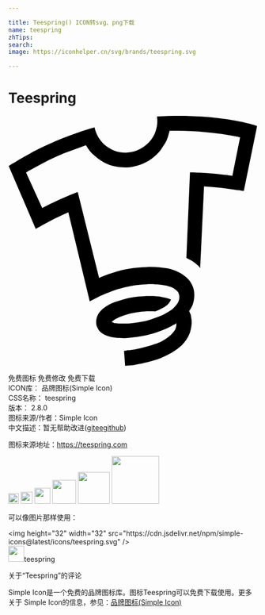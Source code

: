 ```yaml
---

title: Teespring() ICON转svg、png下载
name: teespring
zhTips: 
search: 
image: https://iconhelper.cn/svg/brands/teespring.svg

---
```


# Teespring  <small style="font-size: 60%;font-weight: 100"></small>

<div id="svg" class="svg-wrap">
<svg role="img" viewBox="0 0 24 24" xmlns="http://www.w3.org/2000/svg"><title>Teespring icon</title><path d="M23.86.952c.029 0 .056.004.07.011.015.009.023.027.023.061L22.69 7.176v.029h-.059c-.009 0-.045 0-.104-.016h-.044c-.082-.014-.15-.028-.215-.044-.063-.015-.134-.015-.209-.015-.547-.09-1.085-.164-1.613-.225-.533-.06-1.063-.104-1.594-.135l-.374 7.861-.069-.12c0-.016-.016-.016-.016-.03l-.015-.016c-.016 0-.029 0-.044-.014-.016-.016-.016-.03-.016-.045-.03-.016-.06-.031-.074-.061-.016-.015-.046-.045-.075-.061-.09-.074-.18-.148-.284-.223-.119-.075-.224-.15-.329-.21l-.179-.089-.164-.09c-.016 0-.03 0-.045-.016l-.015-.029.344-8.203h.118c.12 0 .255 0 .39.014.134.016.283.016.418.016l.822.045c.269.016.537.045.806.075l.419.044.404.045h.091c.035 0 .09.016.148.029.076.016.165.03.254.03.091.016.165.016.21.046l.747-3.691c-.015 0-.036 0-.066-.015l-.12-.046c-.522-.104-1.061-.193-1.6-.283-.537-.074-1.079-.135-1.628-.179-.418-.046-.848-.075-1.285-.09-.426-.015-.866-.03-1.3-.03h-.792c0 .03 0 .061-.015.09l-.045.148-.043.14c-.016.089-.045.194-.086.284-.041.104-.074.193-.104.283-.097.18-.194.344-.296.493-.102.165-.206.313-.314.478-.25.3-.531.554-.844.777-.306.225-.643.404-1.001.538-.245.09-.499.165-.762.21-.254.045-.513.074-.776.074-.141 0-.284 0-.434-.016-.15-.014-.293-.029-.434-.059-.404-.074-.793-.209-1.158-.403-.366-.194-.698-.434-.992-.717-.165-.135-.299-.284-.419-.434-.11-.149-.224-.314-.333-.493l-.714.254-.718.269c-.485.164-.962.359-1.43.568-.463.209-.926.434-1.377.672l-.688.374c-.227.134-.456.254-.69.374v.014c0 .016-.01.016-.026.016l-.088.044-.037.029L3.263 8.85l.198-.105c.06-.03.134-.075.211-.105.486-.254.979-.478 1.48-.702.496-.209 1-.418 1.494-.612h.044l2.052 8.231c.329-.142.636-.263.924-.363.294-.102.567-.191.837-.269.514-.141 1.046-.247 1.591-.317.546-.064 1.092-.104 1.639-.104.283 0 .567.016.852.04.27.029.523.059.762.104.284.061.553.15.807.24.239.104.463.208.657.357.225.15.419.314.583.509.149.194.284.403.374.628.089.238.135.478.149.747 0 .269-.03.522-.09.762-.03.134-.074.254-.12.358-.06.12-.119.238-.193.344 0 .015 0 .03-.015.03-.016 0-.016.015-.016.029l-.045.045c-.015.015-.015.03-.015.045s0 .029.015.044l.03.062v.029l.015.029.09.195c.015.059.029.134.029.192.061.254.075.51.045.777-.03.285-.09.554-.179.808-.165.434-.419.807-.763 1.149-.357.345-.807.644-1.344.912-.42.225-.883.404-1.375.553-.508.149-1.061.283-1.674.389-.15.03-.284.06-.418.076l-.389.015-.253.028-.105-1.418v-.016h.045l.03-.015h.149l.06-.046h.18c.06 0 .104-.015.149-.015.283-.045.553-.09.807-.148.27-.062.523-.12.792-.195.269-.074.522-.149.762-.239.239-.073.464-.179.688-.283.254-.135.464-.269.643-.418.18-.149.329-.3.448-.449.075-.09.149-.193.195-.298.044-.104.074-.21.088-.329v-.225l-.119.09c-.015.015-.045.029-.074.044l-.104.047c-.21.134-.434.237-.673.343-.238.104-.493.209-.762.299-.254.09-.508.179-.777.239-.27.073-.538.135-.792.179-.284.045-.554.09-.821.119-.27.031-.538.061-.807.076h-.15c-.254 0-.493 0-.701-.03-.225-.015-.42-.061-.613-.104-.283-.075-.523-.181-.732-.314-.209-.135-.358-.298-.448-.508-.104-.18-.164-.389-.149-.628 0-.225.06-.448.165-.656.104-.195.254-.374.433-.539.18-.164.403-.313.657-.448.21-.104.434-.209.688-.284.238-.074.508-.164.791-.239.225-.059.479-.119.747-.164.27-.044.554-.074.867-.09.104-.015.224-.029.343-.029.121-.015.24-.015.375-.015h.447l.449.044c.134.016.268.03.402.061.135.029.254.045.374.074.075.015.149.045.209.061l.165.059h.014c.016 0 .031.016.031.016l.015.016.044.029-.029.029c-.135.314-.373.568-.747.747-.374.195-.628.314-.792.358h-.014c-.015-.015-.029-.029-.035-.029h-.434c-.138 0-.273 0-.406.015-.135.015-.264.015-.389.029-.279.03-.553.076-.818.12-.268.046-.516.119-.746.195-.145.044-.279.089-.404.148-.124.045-.238.091-.35.149-.063.03-.119.061-.175.09-.054.029-.104.06-.149.091-.029.029-.074.059-.119.089s-.086.074-.119.12c.014 0 .039 0 .06.014l.134.031v.029c.061.015.12.029.18.029.064 0 .135.015.209.015.064.016.127.021.19.021h.603c.254 0 .514-.015.785-.06.27-.041.55-.074.831-.13.284-.061.544-.126.792-.209.246-.076.486-.165.722-.254.134-.045.254-.105.358-.15.119-.06.225-.119.344-.18l.283-.163c.105-.062.225-.135.33-.209.164-.14.313-.314.463-.509.164-.194.239-.418.239-.663 0-.127-.016-.239-.06-.344-.03-.105-.09-.194-.18-.27-.074-.074-.164-.149-.254-.209s-.194-.119-.329-.164c-.254-.09-.523-.164-.808-.194-.268-.039-.508-.06-.731-.06-.075-.016-.149-.016-.239-.016h-.225c-.47 0-.938.035-1.405.105-.468.074-.927.164-1.38.299-.254.06-.5.134-.75.224-.254.104-.516.194-.796.313-.218.09-.444.18-.679.299l-.747.389-.045.03-2.065-8.561-.09.044-.094.045c-.502.223-.993.448-1.476.702-.488.254-.963.508-1.43.777l-.049.029L.046 4.828c0-.016.007-.022.024-.029l.115-.083c.031-.015.063-.036.096-.06.029-.022.053-.041.07-.061.014 0 .026 0 .033-.008h.012c.109-.061.225-.12.34-.194l.364-.224c.216-.119.44-.254.664-.374.24-.119.449-.254.674-.373.462-.238.925-.463 1.388-.672.479-.225.957-.434 1.42-.613.508-.194 1.001-.373 1.494-.537.493-.18 1.001-.344 1.523-.479l.046-.031v.046c.075.313.18.598.344.882.164.268.359.507.582.732.284.238.598.434.956.582.359.135.732.209 1.105.209.046 0 .09-.014.135-.014.037-.016.08-.016.126-.016.374-.03.739-.135 1.091-.314.35-.18.658-.402.922-.688.299-.328.523-.701.643-1.12.135-.418.18-.866.104-1.315l.045-.015 1.016-.044C15.723 0 16.051 0 16.395 0h.643c.553.016 1.091.045 1.629.074.537.031 1.077.09 1.613.15.522.06 1.03.135 1.538.224.51.09 1.003.194 1.511.329l.045.015.089.03.18.045c.06.015.12.029.164.059h.016c.015 0 .03.016.045.016l.029.015-.037-.005z"/></svg>
</div>
<detail full-name='teespring'></detail>

<div class="detail-page">
<p>
<span><span class="badge-success badge">免费图标</span> <span class="badge-success badge">免费修改</span>  <span class="badge-success badge">免费下载</span> </span>
<br/>
<span>
ICON库：
<span class="badge-secondary badge">品牌图标(Simple Icon)</span> 
</span>
<br/>
<span>
CSS名称：
<span class="badge-secondary badge">teespring</span> 
</span>

<br/>
<span>
版本：
<span class="badge-secondary badge">2.8.0</span> 
</span>
<br/>
<span>图标来源/作者：<span class="badge-light badge">Simple Icon</span></span> 
<br/>
<span class="zh-detail">中文描述：暂无<span class="help-link"><span>帮助改进</span>(<a href="https://gitee.com/liuwave/icon-helper/edit/master/json/brands/teespring.json" target="_blank" rel="noopener noreferrer">gitee</a><a href="https://github.com/liuwave/icon-helper/edit/master/json/brands/teespring.json" target="_blank" rel="noopener noreferrer">github</a></span>)</span><br/>
</p>
</div><div class="description description alert alert-light"><p>图标来源地址：<a href="https://teespring.com" target="_blank" rel="noopener noreferrer">https://teespring.com</a></p></div>
<div class="alert alert-dark">
<img height="21" width="21" src="https://cdn.jsdelivr.net/npm/simple-icons@latest/icons/teespring.svg" />
<img height="24" width="24" src="https://cdn.jsdelivr.net/npm/simple-icons@latest/icons/teespring.svg" />
<img height="32" width="32" src="https://cdn.jsdelivr.net/npm/simple-icons@latest/icons/teespring.svg" />
<img height="48" width="48" src="https://cdn.jsdelivr.net/npm/simple-icons@latest/icons/teespring.svg" />
<img height="64" width="64" src="https://cdn.jsdelivr.net/npm/simple-icons@latest/icons/teespring.svg" />
<img height="96" width="96" src="https://cdn.jsdelivr.net/npm/simple-icons@latest/icons/teespring.svg" />

</div>
<div>
  <p>可以像图片那样使用：    
  </p>
  <div class="alert alert-primary" style="font-size: 14px">
    &lt;img height="32" width="32" src="https://cdn.jsdelivr.net/npm/simple-icons@latest/icons/teespring.svg" /&gt;
    <copy-btn content='<img height="32" width="32" src="https://cdn.jsdelivr.net/npm/simple-icons@latest/icons/teespring.svg" />'></copy-btn>
  </div>
  <div class="alert alert-secondary">
    <img height="32" width="32" src="https://cdn.jsdelivr.net/npm/simple-icons@latest/icons/teespring.svg" />teespring
    <copy-btn content="teespring" btn-title="复制图标名称"></copy-btn>
  </div>
</div>

<Vssue title="关于“Teespring”的评论" >关于“Teespring”的评论</Vssue>


<div><p>Simple Icon是一个免费的品牌图标库。图标Teespring可以免费下载使用。更多关于  Simple Icon的信息，参见：<a target="_blank" href="https://iconhelper.cn/brands.html">品牌图标(Simple Icon)</a>
</p></div>
